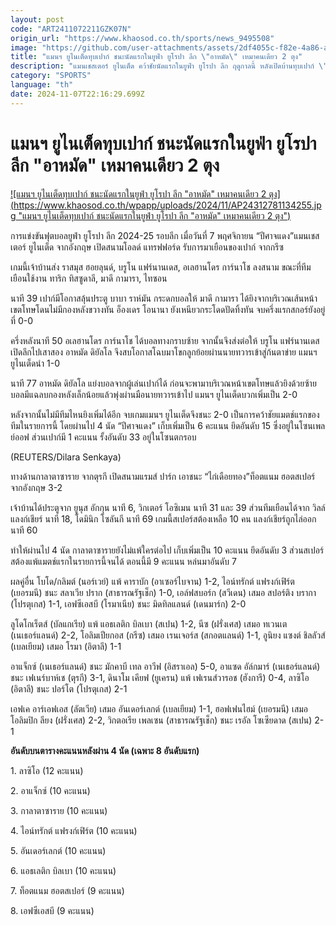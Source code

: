 ```yaml
---
layout: post
code: "ART2411072211GZK07N"
origin_url: "https://www.khaosod.co.th/sports/news_9495508"
image: "https://github.com/user-attachments/assets/2df4055c-f82e-4a86-ab5b-bb1233a2c8ca"
title: "แมนฯ ยูไนเต็ดทุบเปาก์ ชนะนัดแรกในยูฟ่า ยูโรปา ลีก \"อาหมัด\" เหมาคนเดียว 2 ตุง"
description: "แมนเชสเตอร์ ยูไนเต็ด คว้าชัยนัดแรกในยูฟ่า ยูโรปา ลีก ฤดูกาลนี้ หลังเปิดบ้านทุบเปาก์ \"อาหมัด\" สวมบทฮีโร่เหมา 2 ตุง ส่วนกาลาตาซารายเฉือนท็อตแนม ฮอตสเปอร์"
category: "SPORTS"
language: "th"
date: 2024-11-07T22:16:29.699Z
---
```


# แมนฯ ยูไนเต็ดทุบเปาก์ ชนะนัดแรกในยูฟ่า ยูโรปา ลีก "อาหมัด" เหมาคนเดียว 2 ตุง

[![แมนฯ ยูไนเต็ดทุบเปาก์ ชนะนัดแรกในยูฟ่า ยูโรปา ลีก "อาหมัด" เหมาคนเดียว 2 ตุง](https://www.khaosod.co.th/wpapp/uploads/2024/11/AP24312781134255.jpg "แมนฯ ยูไนเต็ดทุบเปาก์ ชนะนัดแรกในยูฟ่า ยูโรปา ลีก "อาหมัด" เหมาคนเดียว 2 ตุง")](https://www.khaosod.co.th/wpapp/uploads/2024/11/AP24312781134255.jpg)

การแข่งขันฟุตบอลยูฟ่า ยูโรปา ลีก 2024-25 รอบลีก เมื่อวันที่ 7 พฤศจิกายน “ปีศาจแดง”แมนเชสเตอร์ ยูไนเต็ด จากอังกฤษ เปิดสนามโอลด์ แทรฟฟอร์ด รับการมาเยือนของเปาก์ จากกรีซ

เกมนี้เจ้าบ้านส่ง ราสมุส ฮอยลุนด์, บรูโน แฟร์นานเดส, อเลฮานโดร การ์นาโช ลงสนาม ขณะที่ทีมเยือนใช้งาน ทาริก ทิสซูดาลี, มาดี กามารา, ไทซอน

นาที 39 เปาก์มีโอกาสลุ้นประตู บาบา ราห์มัน กระดกบอลให้ มาดี กามารา ได้ยิงจากบริเวณเส้นหน้าเขตโทษโดนไม่มีกองหลังขวางทัน อ็องเดร โอนานา ยังเหนียวกระโดดปัดทิ้งทัน จบครึ่งแรกสกอร์ยังอยู่ที่ 0-0

ครึ่งหลังนาที 50 อเลฮานโดร การ์นาโช ได้บอลทางกราบซ้าย จากนั้นจึงส่งต่อให้ บรูโน แฟร์นานเดส เปิดลึกไปเสาสอง อาหมัด ดิยัลโล จึงสบโอกาสโฉบมาโขกลูกย้อยผ่านนายทวารเข้าสู่ก้นตาข่าย แมนฯ ยูไนเต็ดนำ 1-0

นาที 77 อาหมัด ดิยัลโล แย่งบอลจากผู้เล่นเปาก์ได้ ก่อนจะพามาบริเวณหน้าเขตโทษแล้วยิงด้วยซ้าย บอลมีแฉลบกองหลังเล็กน้อยแล้วพุ่งผ่านมือนายทวารเข้าไป แมนฯ ยูไนเต็ดบวกเพิ่มเป็น 2-0

หลังจากนั้นไม่มีทีมไหนยิงเพิ่มได้อีก จบเกมแมนฯ ยูไนเต็ดจึงชนะ 2-0 เป็นการคว้าชัยแมตช์แรกของทีมในรายการนี้ โดยผ่านไป 4 นัด “ปีศาจแดง” เก็บเพิ่มเป็น 6 คะแนน ยึดอันดับ 15 ซึ่งอยู่ในโซนเพลย์ออฟ ส่วนเปาก์มี 1 คะแนน รั้งอันดับ 33 อยู่ในโซนตกรอบ

(REUTERS/Dilara Senkaya)

ทางด้านกาลาตาซาราย จากตุรกี เปิดสนามแรมส์ ปาร์ก เอาชนะ “ไก่เดือยทอง”ท็อตแนม ฮอตสเปอร์ จากอังกฤษ 3-2

เจ้าบ้านได้ประตูจาก ยูนุส อักกุน นาที 6, วิกเตอร์ โอซิเมน นาที 31 และ 39 ส่วนทีมเยือนได้จาก วิลล์ แลงก์เชียร์ นาที 18, โดมินิก โซลันกี นาที 69 เกมนี้สเปอร์สต้องเหลือ 10 คน แลงก์เชียร์ถูกไล่ออกนาที 60

ทำให้ผ่านไป 4 นัด กาลาตาซารายยังไม่แพ้ใครต่อไป เก็บเพิ่มเป็น 10 คะแนน ยึดอันดับ 3 ส่วนสเปอร์สต้องแพ้แมตช์แรกในรายการนี้จนได้ ตอนนี้มี 9 คะแนน หล่นมาอันดับ 7

ผลคู่อื่น โบโด/กลิมต์ (นอร์เวย์) แพ้ คาราบัก (อาเซอร์ไบจาน) 1-2, ไอน์ทรักต์ แฟรงก์เฟิร์ต (เยอรมนี) ชนะ สลาเวีย ปราก (สาธารณรัฐเช็ก) 1-0, เอล์ฟสบอร์ก (สวีเดน) เสมอ สปอร์ติง บรากา (โปรตุเกส) 1-1, เอฟซีเอสบี (โรมาเนีย) ชนะ มิดทิลแลนด์ (เดนมาร์ก) 2-0

ลูโดโกเร็ตส์ (บัลแกเรีย) แพ้ แอธเลติก บิลเบา (สเปน) 1-2, นีซ (ฝรั่งเศส) เสมอ ทเวนเต (เนเธอร์แลนด์) 2-2, โอลิมเปียกอส (กรีซ) เสมอ เรนเจอร์ส (สกอตแลนด์) 1-1, อูนิยง แซงต์ ชิลลัวส์ (เบลเยียม) เสมอ โรมา (อิตาลี) 1-1

อาแจ็กซ์ (เนเธอร์แลนด์) ชนะ มักคาบี เทล อาวีฟ (อิสราเอล) 5-0, อาแซด อัล์กมาร์ (เนเธอร์แลนด์) ชนะ เฟเนร์บาห์เช (ตุรกี) 3-1, ดินาโม เคียฟ (ยูเครน) แพ้ เฟเรนส์วารอช (ฮังการี) 0-4, ลาซิโอ (อิตาลี) ชนะ ปอร์โต (โปรตุเกส) 2-1

เอฟเค อาร์เอฟเอส (ลัตเวีย) เสมอ อันเดอร์เลกต์ (เบลเยียม) 1-1, ฮอฟเฟนไฮม์ (เยอรมนี) เสมอ โอลิมปิก ลียง (ฝรั่งเศส) 2-2, วิกตอเรีย เพลเซน (สาธารณรัฐเช็ก) ชนะ เรอัล โซเซียดาด (สเปน) 2-1

**อันดับบนตารางคะแนนหลังผ่าน 4 นัด (เฉพาะ 8 อันดับแรก)**

1\. ลาซิโอ (12 คะแนน)

2\. อาแจ็กซ์ (10 คะแนน)

3\. กาลาตาซาราย (10 คะแนน)

4\. ไอน์ทรักต์ แฟรงก์เฟิร์ต (10 คะแนน)

5\. อันเดอร์เลกต์ (10 คะแนน)

6\. แอธเลติก บิลเบา (10 คะแนน)

7\. ท็อตแนม ฮอตสเปอร์ (9 คะแนน)

8\. เอฟซีเอสบี (9 คะแนน)